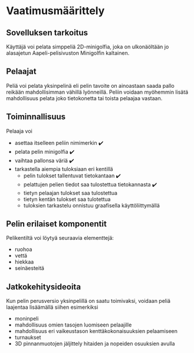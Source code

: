 # Vaatimusmäärittely

## Sovelluksen tarkoitus

Käyttäjä voi pelata simppeliä 2D-minigolfia, joka on ulkonäöltään jo alasajetun Aapeli-pelisivuston Minigolfin kaltainen.

## Pelaajat

Peliä voi pelata yksinpelinä eli pelin tavoite on ainoastaan saada pallo reikään mahdollisimman vähillä lyönneillä. Peliin voidaan myöhemmin lisätä mahdollisuus pelata joko tietokonetta tai toista pelaajaa vastaan.

## Toiminnallisuus

Pelaaja voi

- asettaa itselleen peliin nimimerkin ✔️
- pelata pelin minigolfia ✔️
- vaihtaa pallonsa väriä ✔️
- tarkastella aiempia tuloksiaan eri kentillä
  - pelin tulokset tallentuvat tietokantaan ✔️
  - pelattujen pelien tiedot saa tulostettua tietokannasta ✔️
  - tietyn pelaajan tulokset saa tulostettua
  - tietyn kentän tulokset saa tulotettua
  - tuloksien tarkastelu onnistuu graafisella käyttöliittymällä

## Pelin erilaiset komponentit

Pelikentiltä voi löytyä seuraavia elementtejä:

- ruohoa
- vettä
- hiekkaa
- seinäesteitä

## Jatkokehitysideoita

Kun pelin perusversio yksinpelillä on saatu toimivaksi, voidaan peliä laajentaa lisäämällä siihen esimerkiksi

- moninpeli
- mahdollisuus omien tasojen luomiseen pelaajille
- mahdollisuus eri vaikeustason kenttäkokonaisuuksien pelaamiseen
- turnaukset
- 3D pinnanmuotojen jäljittely hitaiden ja nopeiden osuuksien avulla
